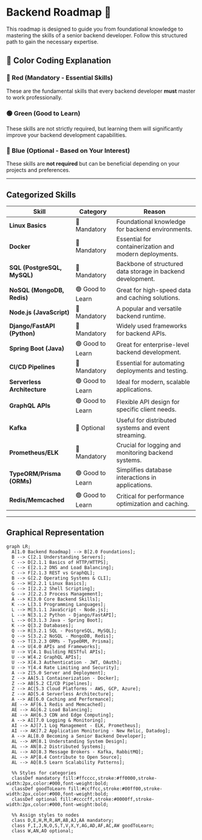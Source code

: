 # Backend Roadmap 🚀

This roadmap is designed to guide you from foundational knowledge to mastering the skills of a senior backend developer. Follow this structured path to gain the necessary expertise.

## **🎨 Color Coding Explanation**

### **🔴 Red (Mandatory - Essential Skills)**
These are the fundamental skills that every backend developer **must** master to work professionally.

### **🟢 Green (Good to Learn)**
These skills are not strictly required, but learning them will significantly improve your backend development capabilities.

### **🔵 Blue (Optional - Based on Your Interest)**
These skills are **not required** but can be beneficial depending on your projects and preferences.

---

## **Categorized Skills**
| **Skill**                    | **Category**       | **Reason** |
|------------------------------|-------------------|------------------------------------------------------|
| **Linux Basics**             | 🔴 Mandatory      | Foundational knowledge for backend environments. |
| **Docker**                   | 🔴 Mandatory      | Essential for containerization and modern deployments. |
| **SQL (PostgreSQL, MySQL)**  | 🔴 Mandatory      | Backbone of structured data storage in backend development. |
| **NoSQL (MongoDB, Redis)**   | 🟢 Good to Learn  | Great for high-speed data and caching solutions. |
| **Node.js (JavaScript)**     | 🔴 Mandatory      | A popular and versatile backend runtime. |
| **Django/FastAPI (Python)**  | 🔴 Mandatory      | Widely used frameworks for backend APIs. |
| **Spring Boot (Java)**       | 🟢 Good to Learn  | Great for enterprise-level backend development. |
| **CI/CD Pipelines**          | 🔴 Mandatory      | Essential for automating deployments and testing. |
| **Serverless Architecture**  | 🟢 Good to Learn  | Ideal for modern, scalable applications. |
| **GraphQL APIs**             | 🟢 Good to Learn  | Flexible API design for specific client needs. |
| **Kafka**                    | 🔵 Optional       | Useful for distributed systems and event streaming. |
| **Prometheus/ELK**           | 🔴 Mandatory      | Crucial for logging and monitoring backend systems. |
| **TypeORM/Prisma (ORMs)**    | 🟢 Good to Learn  | Simplifies database interactions in applications. |
| **Redis/Memcached**          | 🟢 Good to Learn  | Critical for performance optimization and caching. |

---

## **Graphical Representation**

```mermaid
graph LR;
  A[1.0 Backend Roadmap] --> B[2.0 Foundations];
  B --> C[2.1 Understanding Servers];
  C --> D[2.1.1 Basics of HTTP/HTTPS];  
  C --> E[2.1.2 DNS and Load Balancing];  
  C --> F[2.1.3 REST vs GraphQL];  
  B --> G[2.2 Operating Systems & CLI];
  G --> H[2.2.1 Linux Basics];  
  G --> I[2.2.2 Shell Scripting];  
  G --> J[2.2.3 Process Management];  
  A --> K[3.0 Core Backend Skills];
  K --> L[3.1 Programming Languages];
  L --> M[3.1.1 JavaScript - Node.js];  
  L --> N[3.1.2 Python - Django/FastAPI];  
  L --> O[3.1.3 Java - Spring Boot];  
  K --> Q[3.2 Databases];
  Q --> R[3.2.1 SQL - PostgreSQL, MySQL];  
  Q --> S[3.2.2 NoSQL - MongoDB, Redis];  
  Q --> T[3.2.3 ORMs - TypeORM, Prisma];  
  A --> U[4.0 APIs and Frameworks];
  U --> V[4.1 Building RESTful APIs];  
  U --> W[4.2 GraphQL APIs];  
  U --> X[4.3 Authentication - JWT, OAuth];  
  U --> Y[4.4 Rate Limiting and Security];  
  A --> Z[5.0 Server and Deployment];
  Z --> AA[5.1 Containerization - Docker];  
  Z --> AB[5.2 CI/CD Pipelines];  
  Z --> AC[5.3 Cloud Platforms - AWS, GCP, Azure];  
  Z --> AD[5.4 Serverless Architecture];  
  A --> AE[6.0 Caching and Performance];
  AE --> AF[6.1 Redis and Memcached];  
  AE --> AG[6.2 Load Balancing];  
  AE --> AH[6.3 CDN and Edge Computing];  
  A --> AI[7.0 Logging & Monitoring];
  AI --> AJ[7.1 Log Management - ELK, Prometheus];  
  AI --> AK[7.2 Application Monitoring - New Relic, Datadog];  
  A --> AL[8.0 Becoming a Senior Backend Developer];
  AL --> AM[8.1 Understanding System Design];  
  AL --> AN[8.2 Distributed Systems];  
  AL --> AO[8.3 Message Brokers - Kafka, RabbitMQ];  
  AL --> AP[8.4 Contribute to Open Source];  
  AL --> AQ[8.5 Learn Scalability Patterns];  

  %% Styles for categories
  classDef mandatory fill:#ffcccc,stroke:#ff0000,stroke-width:2px,color:#000,font-weight:bold;
  classDef goodToLearn fill:#ccffcc,stroke:#00ff00,stroke-width:2px,color:#000,font-weight:bold;
  classDef optional fill:#ccccff,stroke:#0000ff,stroke-width:2px,color:#000,font-weight:bold;

  %% Assign styles to nodes
  class D,E,H,M,R,AM,AB,AJ,AA mandatory;
  class F,I,J,N,O,S,T,V,X,Y,AG,AD,AF,AC,AW goodToLearn;
  class W,AN,AO optional;

